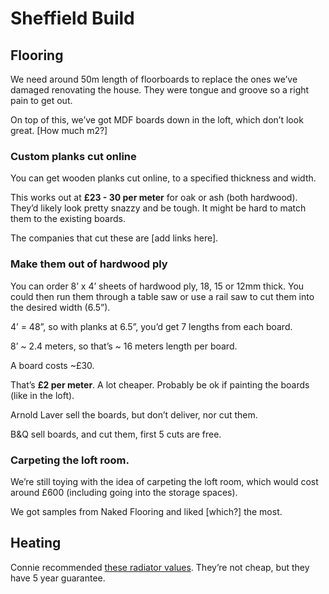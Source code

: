 # Sheffield Build

## Flooring

We need around 50m length of floorboards to replace the ones we’ve damaged renovating the house. They were tongue and groove so a right pain to get out.

On top of this, we’ve got MDF boards down in the loft, which don’t look great. [How much m2?]

### Custom planks cut online

You can get wooden planks cut online, to a specified thickness and width.

This works out at **£23 - 30 per meter** for oak or ash (both hardwood). They’d likely look pretty snazzy and be tough. It might be hard to match them to the existing boards.

The companies that cut these are [add links here].

### Make them out of hardwood ply

You can order 8’ x 4’ sheets of hardwood ply, 18, 15 or 12mm thick. You could then run them through a table saw or use a rail saw to cut them into the desired width (6.5”).

4’ = 48”, so with planks at 6.5”, you’d get 7 lengths from each board.

8’ ~ 2.4 meters, so that’s ~ 16 meters length per board.

A board costs ~£30.

That’s **£2 per meter**. A lot cheaper. Probably be ok if painting the boards (like in the loft).

Arnold Laver sell the boards, but don’t deliver, nor cut them.

B&Q sell boards, and cut them, first 5 cuts are free.

### Carpeting the loft room.

We’re still toying with the idea of carpeting the loft room, which would cost around £600 (including going into the storage spaces).

We got samples from Naked Flooring and liked [which?] the most.

## Heating

Connie recommended [these radiator values](https://www.castrads.com/valves/windsor-antique-copper-trv/). They’re not cheap, but they have 5 year guarantee.

